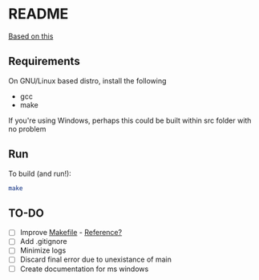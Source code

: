 # README

[Based on this](http://99-bottles-of-beer.net/language-c-c++-preprocessor-115.html)

## Requirements

On GNU/Linux based distro, install the following

- gcc
- make

If you're using Windows, perhaps this could be built within src folder with no problem

## Run

To build (and run!):

```sh
make
```

## TO-DO

- [ ] Improve [Makefile](Makefile) - [Reference?](https://www.cs.colby.edu/maxwell/courses/tutorials/maketutor/)
- [ ] Add .gitignore
- [ ] Minimize logs
- [ ] Discard final error due to unexistance of main
- [ ] Create documentation for ms windows
